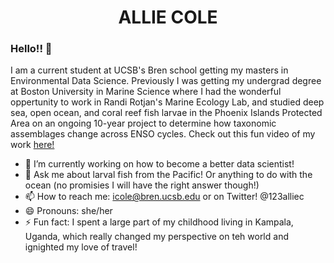 <h1 align="center"> ALLIE COLE </h1>

### Hello!! 👋

I am a current student at UCSB's Bren school getting my masters in Environmental Data Science. Previously I was getting my undergrad degree at Boston University in Marine Science where I had the wonderful oppertunity to work in Randi Rotjan's Marine Ecology Lab, and studied deep sea, open ocean, and coral reef fish larvae in the Phoenix Islands Protected Area on an ongoing 10-year project to determine how taxonomic assemblages change across ENSO cycles. Check out this fun video of my work [here!](https://www.bu.edu/articles/2019/phoenix-islands-fieldwork-vlog/) 

- 🔭 I’m currently working on how to become a better data scientist! 
- 💬 Ask me about larval fish from the Pacific! Or anything to do with the ocean (no promisies I will have the right answer though!) 
- 📫 How to reach me: icole@bren.ucsb.edu or on Twitter! @123alliec 
- 😄 Pronouns: she/her
- ⚡ Fun fact: I spent a large part of my childhood living in Kampala, Uganda, which really changed my perspective on teh world and ignighted my love of travel! 

